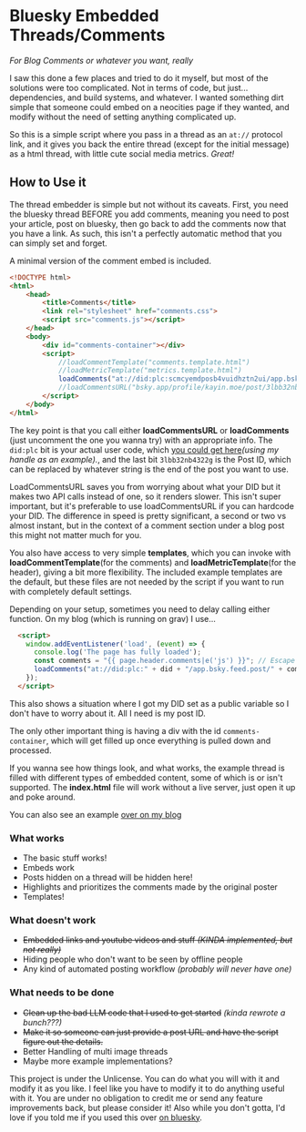 # Bluesky Embedded Threads/Comments
*For Blog Comments or whatever you want, really*

I saw this done a few places and tried to do it myself, but most of the solutions were too complicated. Not in terms of code, but just... dependencies, and build systems, and whatever. I wanted something dirt simple that someone could embed on a neocities page if they wanted, and modify without the need of setting anything complicated up.

So this is a simple script where you pass in a thread as an `at://` protocol link, and it gives you back the entire thread (except for the initial message) as a html thread, with little cute social media metrics. *Great!*

## How to Use it

The thread embedder is simple but not without its caveats. First, you need the bluesky thread BEFORE you add comments, meaning you need to post your article, post on bluesky, then go back to add the comments now that you have a link. As such, this isn't a perfectly automatic method that you can simply set and forget.

A minimal version of the comment embed is included.

```html
<!DOCTYPE html>
<html>
    <head>
        <title>Comments</title>
        <link rel="stylesheet" href="comments.css">
        <script src="comments.js"></script>
    </head>
    <body>
        <div id="comments-container"></div>
        <script>
            //loadCommentTemplate("comments.template.html")
            //loadMetricTemplate("metrics.template.html")
            loadComments("at://did:plc:scmcyemdposb4vuidhztn2ui/app.bsky.feed.post/3lbb32nb4322g")
            //loadCommentsURL("bsky.app/profile/kayin.moe/post/3lbb32nb4322g")
        </script>
    </body>
</html>
```

The key point is that you call either **loadCommentsURL** or **loadComments** (just uncomment the one you wanna try) with an appropriate info. The `did:plc` bit is your actual user code, which [you could get here](https://bsky.social/xrpc/com.atproto.identity.resolveHandle?handle=kayin.moe)*(using my handle as an example).*, and the last bit `3lbb32nb4322g` is the Post ID, which can be replaced by whatever string is the end of the post you want to use. 

LoadCommentsURL saves you from worrying about what your DID but it makes two API calls instead of one, so it renders slower. This isn't super important, but it's preferable to use loadCommentsURL if you can hardcode your DID. The difference in speed is pretty significant, a second or two vs almost instant, but in the context of a comment section under a blog post this might not matter much for you.

You also have access to very simple **templates**, which you can invoke with **loadCommentTemplate**(for the comments) and **loadMetricTemplate**(for the header), giving a bit more flexibility. The included example templates are the default, but these files are not needed by the script if you want to run with completely default settings.

Depending on your setup, sometimes you need to delay calling either function. On my blog (which is running on grav) I use...

```html
  <script>
    window.addEventListener('load', (event) => {
      console.log('The page has fully loaded');
      const comments = "{{ page.header.comments|e('js') }}"; // Escape the value for JS safety
      loadComments("at://did:plc:" + did + "/app.bsky.feed.post/" + comments);
    });
  </script>
```

This also shows a situation where I got my DID set as a public variable so I don't have to worry about it. All I need is my post ID.

The only other important thing is having a div with the id `comments-container`, which will get filled up once everything is pulled down and processed.

If you wanna see how things look, and what works, the example thread is filled with different types of embedded content, some of which is or isn't supported. The **index.html** file will work without a live server, just open it up and poke around.

You can also see an example [over on my blog](https://kayin.moe/why-play-a-remake#comments-container)

### What works

- The basic stuff works!
- Embeds work
- Posts hidden on a thread will be hidden here!
- Highlights and prioritizes the comments made by the original poster
- Templates!

### What doesn't work
- ~~Embedded links and youtube videos and stuff *(KINDA implemented, but not really)*~~
- Hiding people who don't want to be seen by offline people
- Any kind of automated posting workflow *(probably will never have one)*

### What needs to be done
- ~~Clean up the bad LLM code that I used to get started~~ *(kinda rewrote a bunch???)*
- ~~Make it so someone can just provide a post URL and have the script figure out the details.~~
- Better Handling of multi image threads
- Maybe more example implementations? 

This project is under the Unlicense. You can do what you will with it and modify it as you like. I feel like you have to modify it to do anything useful with it. You are under no obligation to credit me or send any feature improvements back, but please consider it! Also while you don't gotta, I'd love if you told me if you used this over [on bluesky](https://bsky.app/profile/kayin.moe).